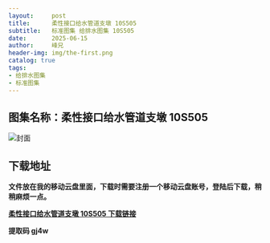 ```yaml
---
layout:     post
title:      柔性接口给水管道支墩 10S505
subtitle:   标准图集 给排水图集 10S505
date:       2025-06-15
author:     峰兄
header-img: img/the-first.png
catalog: true
tags:
- 给排水图集
- 标准图集
---
```

## 图集名称：柔性接口给水管道支墩 10S505
![封面](https://pic1.imgdb.cn/item/684fbdd258cb8da5c84f5031.jpg)


## 下载地址 ##
**文件放在我的移动云盘里面，下载时需要注册一个移动云盘账号，登陆后下载，稍稍麻烦一点。**  
  
[**柔性接口给水管道支墩 10S505 下载链接**](https://caiyun.139.com/w/i/2nQQTAL780M0k)


**提取码 gj4w**

